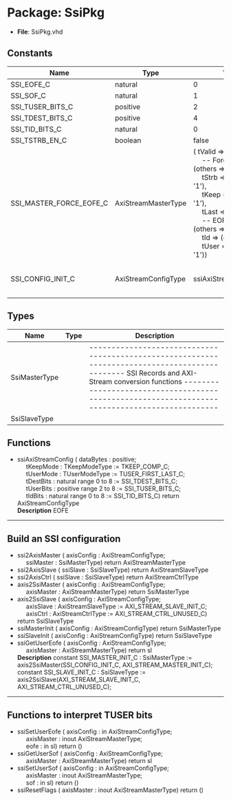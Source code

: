 # Package: SsiPkg

- **File**: SsiPkg.vhd
## Constants

| Name                    | Type                | Value                                                                                                                                                                                                                                                                                                                                                                                                                                                                                                                                                                                              | Description                              |
| ----------------------- | ------------------- | -------------------------------------------------------------------------------------------------------------------------------------------------------------------------------------------------------------------------------------------------------------------------------------------------------------------------------------------------------------------------------------------------------------------------------------------------------------------------------------------------------------------------------------------------------------------------------------------------- | ---------------------------------------- |
| SSI_EOFE_C              | natural             |  0                                                                                                                                                                                                                                                                                                                                                                                                                                                                                                                                                                                                 |                                          |
| SSI_SOF_C               | natural             |  1                                                                                                                                                                                                                                                                                                                                                                                                                                                                                                                                                                                                 |                                          |
| SSI_TUSER_BITS_C        | positive            |  2                                                                                                                                                                                                                                                                                                                                                                                                                                                                                                                                                                                                 |                                          |
| SSI_TDEST_BITS_C        | positive            |  4                                                                                                                                                                                                                                                                                                                                                                                                                                                                                                                                                                                                 |                                          |
| SSI_TID_BITS_C          | natural             |  0                                                                                                                                                                                                                                                                                                                                                                                                                                                                                                                                                                                                 |                                          |
| SSI_TSTRB_EN_C          | boolean             |  false                                                                                                                                                                                                                                                                                                                                                                                                                                                                                                                                                                                             |                                          |
| SSI_MASTER_FORCE_EOFE_C | AxiStreamMasterType |  (       tValid => '1',<br><span style="padding-left:20px">                                   -- Force       tData  => (others => '0'),<br><span style="padding-left:20px">       tStrb  => (others => '1'),<br><span style="padding-left:20px">       tKeep  => (others => '1'),<br><span style="padding-left:20px">       tLast  => '1',<br><span style="padding-left:20px">                                   -- EOF       tDest  => (others => '0'),<br><span style="padding-left:20px">       tId    => (others => '0'),<br><span style="padding-left:20px">       tUser  => (others => '1')) |                                          |
| SSI_CONFIG_INIT_C       | AxiStreamConfigType |  ssiAxiStreamConfig(16)                                                                                                                                                                                                                                                                                                                                                                                                                                                                                                                                                                            |  A default SSI config is useful to have  |
## Types

| Name          | Type | Description                                                                                                                                                                                                                                       |
| ------------- | ---- | ------------------------------------------------------------------------------------------------------------------------------------------------------------------------------------------------------------------------------------------------- |
| SsiMasterType |      | -----------------------------------------------------------------------------------------------  SSI Records and AXI-Stream conversion functions -----------------------------------------------------------------------------------------------  |
| SsiSlaveType  |      |                                                                                                                                                                                                                                                   |
## Functions
- ssiAxiStreamConfig <font id="function_arguments">( dataBytes : positive;<br><span style="padding-left:20px"> tKeepMode : TKeepModeType         := TKEEP_COMP_C;<br><span style="padding-left:20px"> tUserMode : TUserModeType         := TUSER_FIRST_LAST_C;<br><span style="padding-left:20px"> tDestBits : natural  range 0 to 8 := SSI_TDEST_BITS_C;<br><span style="padding-left:20px"> tUserBits : positive range 2 to 8 := SSI_TUSER_BITS_C;<br><span style="padding-left:20px"> tIdBits   : natural  range 0 to 8 := SSI_TID_BITS_C) </font> <font id="function_return">return AxiStreamConfigType </font>
</br>**Description**
 EOFE
-----------------------------------------------------------------------------------------------
 Build an SSI configuration
-----------------------------------------------------------------------------------------------

- ssi2AxisMaster <font id="function_arguments">( axisConfig : AxiStreamConfigType;<br><span style="padding-left:20px"> ssiMaster  : SsiMasterType) </font> <font id="function_return">return AxiStreamMasterType </font>
- ssi2AxisSlave <font id="function_arguments">( ssiSlave : SsiSlaveType) </font> <font id="function_return">return AxiStreamSlaveType </font>
- ssi2AxisCtrl <font id="function_arguments">( ssiSlave : SsiSlaveType) </font> <font id="function_return">return AxiStreamCtrlType </font>
- axis2SsiMaster <font id="function_arguments">( axisConfig : AxiStreamConfigType;<br><span style="padding-left:20px"> axisMaster : AxiStreamMasterType) </font> <font id="function_return">return SsiMasterType </font>
- axis2SsiSlave <font id="function_arguments">( axisConfig : AxiStreamConfigType;<br><span style="padding-left:20px"> axisSlave  : AxiStreamSlaveType := AXI_STREAM_SLAVE_INIT_C;<br><span style="padding-left:20px"> axisCtrl   : AxiStreamCtrlType  := AXI_STREAM_CTRL_UNUSED_C) </font> <font id="function_return">return SsiSlaveType </font>
- ssiMasterInit <font id="function_arguments">( axisConfig : AxiStreamConfigType) </font> <font id="function_return">return SsiMasterType </font>
- ssiSlaveInit <font id="function_arguments">( axisConfig : AxiStreamConfigType) </font> <font id="function_return">return SsiSlaveType </font>
- ssiGetUserEofe <font id="function_arguments">( axisConfig : AxiStreamConfigType;<br><span style="padding-left:20px"> axisMaster : AxiStreamMasterType) </font> <font id="function_return">return sl </font>
</br>**Description**
   constant SSI_MASTER_INIT_C : SsiMasterType := axis2SsiMaster(SSI_CONFIG_INIT_C, AXI_STREAM_MASTER_INIT_C);
   constant SSI_SLAVE_INIT_C  : SsiSlaveType  := axis2SsiSlave(AXI_STREAM_SLAVE_INIT_C, AXI_STREAM_CTRL_UNUSED_C);
-----------------------------------------------------------------------------------------------
 Functions to interpret TUSER bits
-----------------------------------------------------------------------------------------------

- ssiSetUserEofe <font id="function_arguments">( axisConfig : in    AxiStreamConfigType;<br><span style="padding-left:20px"> axisMaster : inout AxiStreamMasterType;<br><span style="padding-left:20px"> eofe       : in    sl) </font> <font id="function_return">return ()</font>
- ssiGetUserSof <font id="function_arguments">( axisConfig : AxiStreamConfigType;<br><span style="padding-left:20px"> axisMaster : AxiStreamMasterType) </font> <font id="function_return">return sl </font>
- ssiSetUserSof <font id="function_arguments">( axisConfig : in    AxiStreamConfigType;<br><span style="padding-left:20px"> axisMaster : inout AxiStreamMasterType;<br><span style="padding-left:20px"> sof        : in    sl) </font> <font id="function_return">return ()</font>
- ssiResetFlags <font id="function_arguments">( axisMaster : inout AxiStreamMasterType) </font> <font id="function_return">return ()</font>
